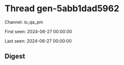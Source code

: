 # Thread gen-5abb1dad5962
Channel: io_qa_pm

First seen: 2024-06-27 00:00:00

Last seen: 2024-06-27 00:00:00

## Digest


